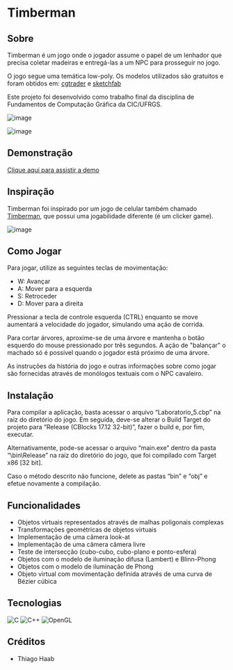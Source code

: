# Timberman

## Sobre
Timberman é um jogo onde o jogador assume o papel de um lenhador que precisa coletar madeiras e entregá-las a um NPC para prosseguir no jogo.

O jogo segue uma temática low-poly. Os modelos utilizados são gratuitos e foram obtidos em: [cgtrader](https://www.cgtrader.com/) e [sketchfab](https://sketchfab.com/)

Este projeto foi desenvolvido como trabalho final da disciplina de Fundamentos de Computação Gráfica da CIC/UFRGS.

![image](https://github.com/ThiagoSzz/Timberman-Game/assets/49589136/37fd4afa-8ee8-45d8-8bb5-7ae68bee6f27)

![image](https://github.com/ThiagoSzz/Timberman-Game/assets/49589136/cd868b83-dce6-4456-8d2c-b2acc954f477)


## Demonstração
[Clique aqui para assistir a demo](https://www.youtube.com/watch?v=KDSOwAVDU2k)

## Inspiração
Timberman foi inspirado por um jogo de celular também chamado [Timberman](https://www.youtube.com/watch?v=y-gX4VSFGk0), que possui uma jogabilidade diferente (é um clicker game).

![image](https://github.com/ThiagoSzz/Timberman-Game/assets/49589136/56b82df6-db46-4c21-8a9e-3c1ad479a53a)

## Como Jogar

Para jogar, utilize as seguintes teclas de movimentação:
- W: Avançar
- A: Mover para a esquerda
- S: Retroceder
- D: Mover para a direita

Pressionar a tecla de controle esquerda (CTRL) enquanto se move aumentará a velocidade do jogador, simulando uma ação de corrida.

Para cortar árvores, aproxime-se de uma árvore e mantenha o botão esquerdo do mouse pressionado por três segundos. A ação de "balançar" o machado só é possível quando o jogador está próximo de uma árvore.

As instruções da história do jogo e outras informações sobre como jogar são fornecidas através de monólogos textuais com o NPC cavaleiro.

## Instalação

Para compilar a aplicação, basta acessar o arquivo “Laboratorio_5.cbp” na raiz do diretório do jogo. Em seguida, deve-se alterar o Build Target do projeto para “Release (CBlocks 17.12 32-bit)”, fazer o build e, por fim, executar.

Alternativamente, pode-se acessar o arquivo “main.exe” dentro da pasta “\bin\Release” na raiz do diretório do jogo, que foi compilado com Target x86 [32 bit].

Caso o método descrito não funcione, delete as pastas “bin” e “obj” e efetue novamente a compilação.


## Funcionalidades
- Objetos virtuais representados através de malhas poligonais complexas
- Transformações geométricas de objetos virtuais
- Implementação de uma câmera look-at
- Implementação de uma câmera câmera livre
- Teste de intersecção (cubo-cubo, cubo-plano e ponto-esfera)
- Objetos com o modelo de iluminação difusa (Lambert) e Blinn-Phong
- Objetos com o modelo de iluminação de Phong
- Objeto virtual com movimentação definida através de uma curva de Bézier cúbica

## Tecnologias
![C](https://img.shields.io/badge/c-%2300599C.svg?style=for-the-badge&logo=c&logoColor=white)
![C++](https://img.shields.io/badge/c++-%2300599C.svg?style=for-the-badge&logo=c%2B%2B&logoColor=white)
![OpenGL](https://img.shields.io/badge/OpenGL-%23FFFFFF.svg?style=for-the-badge&logo=opengl)

## Créditos
- Thiago Haab
